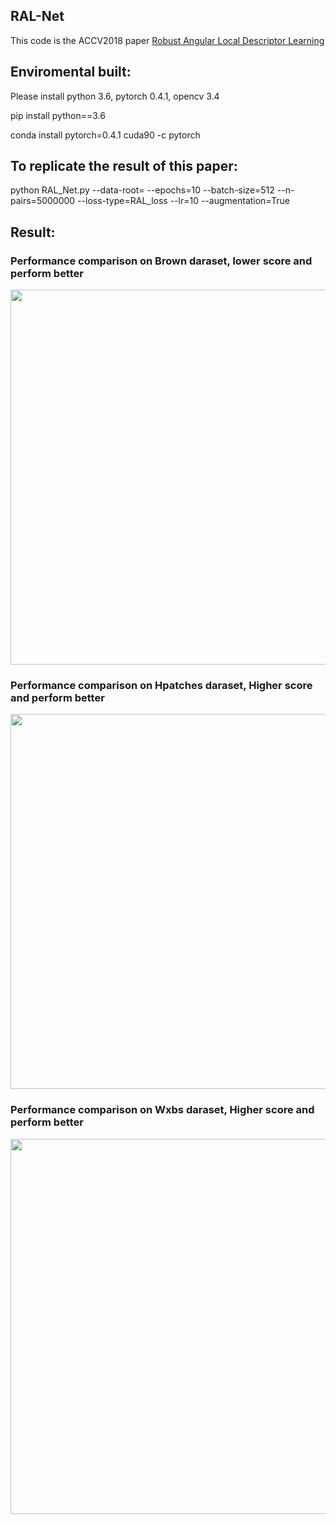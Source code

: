 ## RAL-Net

This code is the ACCV2018 paper [Robust Angular Local Descriptor Learning](https://arxiv.org/pdf/1901.07076.pdf)

## Enviromental built: 

Please install python 3.6, pytorch 0.4.1, opencv 3.4

pip install python==3.6

conda install pytorch=0.4.1 cuda90 -c pytorch


## To replicate the result of this paper:

python RAL_Net.py --data-root=<your data root> --epochs=10 --batch-size=512 --n-pairs=5000000 --loss-type=RAL_loss --lr=10 --augmentation=True

## Result:

### Performance comparison on Brown daraset, lower score and perform better

<img src="https://github.com/xuyanwu/RAL-Net/blob/master/Result/BROWN.PNG" width="600">

### Performance comparison on Hpatches daraset, Higher score and perform better

<img src="https://github.com/xuyanwu/RAL-Net/blob/master/Result/Hpatches.PNG" width="600">

### Performance comparison on Wxbs daraset, Higher score and perform better

<img src="https://github.com/xuyanwu/RAL-Net/blob/master/Result/Wxbs.PNG" width="600">

